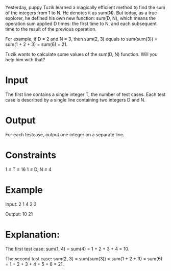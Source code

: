 Yesterday, puppy Tuzik learned a magically efficient method to find the sum of the integers from 1 to N. He denotes it as sum(N). But today, as a true explorer, he defined his own new function: sum(D, N), which means the operation sum applied D times: the first time to N, and each subsequent time to the result of the previous operation.

For example, if D = 2 and N = 3, then sum(2, 3) equals to sum(sum(3)) = sum(1 + 2 + 3) = sum(6) = 21.

Tuzik wants to calculate some values of the sum(D, N) function. Will you help him with that?

# Input
The first line contains a single integer T, the number of test cases. Each test case is described by a single line containing two integers D and N.

# Output
For each testcase, output one integer on a separate line.

# Constraints
1 ≤ T ≤ 16
1 ≤ D, N ≤ 4

# Example
Input:
2
1 4
2 3

Output:
10
21

# Explanation:
The first test case: sum(1, 4) = sum(4) = 1 + 2 + 3 + 4 = 10.

The second test case: sum(2, 3) = sum(sum(3)) = sum(1 + 2 + 3) = sum(6) = 1 + 2 + 3 + 4 + 5 + 6 = 21.
